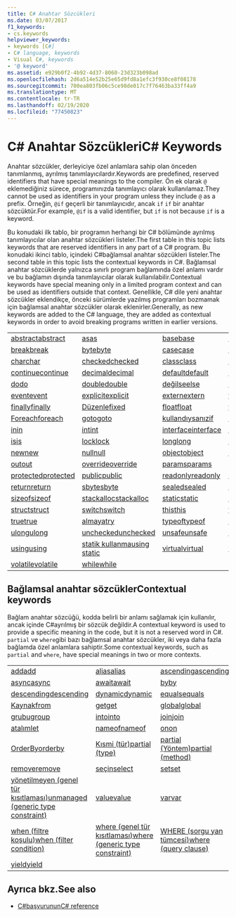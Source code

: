 ```yaml
---
title: C# Anahtar Sözcükleri
ms.date: 03/07/2017
f1_keywords:
- cs.keywords
helpviewer_keywords:
- keywords [C#]
- C# language, keywords
- Visual C#, keywords
- '@ keyword'
ms.assetid: e929b0f2-4b92-4d37-8060-23d323b098ad
ms.openlocfilehash: 2d6a514e52b25e65d9fd8a1efc3f930ce8f08178
ms.sourcegitcommit: 700ea803fb06c5ce98de017c7f76463ba33ff4a9
ms.translationtype: MT
ms.contentlocale: tr-TR
ms.lasthandoff: 02/19/2020
ms.locfileid: "77450823"
---
```

# <a name="c-keywords"></a><span data-ttu-id="fad38-102">C# Anahtar Sözcükleri</span><span class="sxs-lookup"><span data-stu-id="fad38-102">C# Keywords</span></span>

<span data-ttu-id="fad38-103">Anahtar sözcükler, derleyiciye özel anlamlara sahip olan önceden tanımlanmış, ayrılmış tanımlayıcılardır.</span><span class="sxs-lookup"><span data-stu-id="fad38-103">Keywords are predefined, reserved identifiers that have special meanings to the compiler.</span></span> <span data-ttu-id="fad38-104">Ön ek olarak `@` eklemediğiniz sürece, programınızda tanımlayıcı olarak kullanılamaz.</span><span class="sxs-lookup"><span data-stu-id="fad38-104">They cannot be used as identifiers in your program unless they include `@` as a prefix.</span></span> <span data-ttu-id="fad38-105">Örneğin, `@if` geçerli bir tanımlayıcıdır, ancak `if` `if` bir anahtar sözcüktür.</span><span class="sxs-lookup"><span data-stu-id="fad38-105">For example, `@if` is a valid identifier, but `if` is not because `if` is a keyword.</span></span>  
  
 <span data-ttu-id="fad38-106">Bu konudaki ilk tablo, bir programın herhangi bir C# bölümünde ayrılmış tanımlayıcılar olan anahtar sözcükleri listeler.</span><span class="sxs-lookup"><span data-stu-id="fad38-106">The first table in this topic lists keywords that are reserved identifiers in any part of a C# program.</span></span> <span data-ttu-id="fad38-107">Bu konudaki ikinci tablo, içindeki C#bağlamsal anahtar sözcükleri listeler.</span><span class="sxs-lookup"><span data-stu-id="fad38-107">The second table in this topic lists the contextual keywords in C#.</span></span> <span data-ttu-id="fad38-108">Bağlamsal anahtar sözcüklerde yalnızca sınırlı program bağlamında özel anlamı vardır ve bu bağlamın dışında tanımlayıcılar olarak kullanılabilir.</span><span class="sxs-lookup"><span data-stu-id="fad38-108">Contextual keywords have special meaning only in a limited program context and can be used as identifiers outside that context.</span></span> <span data-ttu-id="fad38-109">Genellikle, C# dile yeni anahtar sözcükler eklendikçe, önceki sürümlerde yazılmış programları bozmamak için bağlamsal anahtar sözcükler olarak eklenirler.</span><span class="sxs-lookup"><span data-stu-id="fad38-109">Generally, as new keywords are added to the C# language, they are added as contextual keywords in order to avoid breaking programs written in earlier versions.</span></span>  
  
|||||  
|---|---|---|---|  
|[<span data-ttu-id="fad38-110">abstract</span><span class="sxs-lookup"><span data-stu-id="fad38-110">abstract</span></span>](abstract.md)|[<span data-ttu-id="fad38-111">as</span><span class="sxs-lookup"><span data-stu-id="fad38-111">as</span></span>](../operators/type-testing-and-cast.md#as-operator)|[<span data-ttu-id="fad38-112">base</span><span class="sxs-lookup"><span data-stu-id="fad38-112">base</span></span>](base.md)|[<span data-ttu-id="fad38-113">bool</span><span class="sxs-lookup"><span data-stu-id="fad38-113">bool</span></span>](../builtin-types/bool.md)|  
|[<span data-ttu-id="fad38-114">break</span><span class="sxs-lookup"><span data-stu-id="fad38-114">break</span></span>](break.md)|[<span data-ttu-id="fad38-115">byte</span><span class="sxs-lookup"><span data-stu-id="fad38-115">byte</span></span>](../builtin-types/integral-numeric-types.md)|[<span data-ttu-id="fad38-116">case</span><span class="sxs-lookup"><span data-stu-id="fad38-116">case</span></span>](switch.md)|[<span data-ttu-id="fad38-117">yakalaya</span><span class="sxs-lookup"><span data-stu-id="fad38-117">catch</span></span>](try-catch.md)|  
|[<span data-ttu-id="fad38-118">char</span><span class="sxs-lookup"><span data-stu-id="fad38-118">char</span></span>](../builtin-types/char.md)|[<span data-ttu-id="fad38-119">checked</span><span class="sxs-lookup"><span data-stu-id="fad38-119">checked</span></span>](checked.md)|[<span data-ttu-id="fad38-120">class</span><span class="sxs-lookup"><span data-stu-id="fad38-120">class</span></span>](class.md)|[<span data-ttu-id="fad38-121">const</span><span class="sxs-lookup"><span data-stu-id="fad38-121">const</span></span>](const.md)|  
|[<span data-ttu-id="fad38-122">continue</span><span class="sxs-lookup"><span data-stu-id="fad38-122">continue</span></span>](continue.md)|[<span data-ttu-id="fad38-123">decimal</span><span class="sxs-lookup"><span data-stu-id="fad38-123">decimal</span></span>](../builtin-types/floating-point-numeric-types.md)|[<span data-ttu-id="fad38-124">default</span><span class="sxs-lookup"><span data-stu-id="fad38-124">default</span></span>](default.md)|[<span data-ttu-id="fad38-125">delegate</span><span class="sxs-lookup"><span data-stu-id="fad38-125">delegate</span></span>](../builtin-types/reference-types.md)|  
|[<span data-ttu-id="fad38-126">do</span><span class="sxs-lookup"><span data-stu-id="fad38-126">do</span></span>](do.md)|[<span data-ttu-id="fad38-127">double</span><span class="sxs-lookup"><span data-stu-id="fad38-127">double</span></span>](../builtin-types/floating-point-numeric-types.md)|[<span data-ttu-id="fad38-128">değilse</span><span class="sxs-lookup"><span data-stu-id="fad38-128">else</span></span>](if-else.md)|[<span data-ttu-id="fad38-129">enum</span><span class="sxs-lookup"><span data-stu-id="fad38-129">enum</span></span>](../builtin-types/enum.md)|  
|[<span data-ttu-id="fad38-130">event</span><span class="sxs-lookup"><span data-stu-id="fad38-130">event</span></span>](event.md)|[<span data-ttu-id="fad38-131">explicit</span><span class="sxs-lookup"><span data-stu-id="fad38-131">explicit</span></span>](../operators/user-defined-conversion-operators.md)|[<span data-ttu-id="fad38-132">extern</span><span class="sxs-lookup"><span data-stu-id="fad38-132">extern</span></span>](extern.md)|[<span data-ttu-id="fad38-133">false</span><span class="sxs-lookup"><span data-stu-id="fad38-133">false</span></span>](../builtin-types/bool.md)|  
|[<span data-ttu-id="fad38-134">finally</span><span class="sxs-lookup"><span data-stu-id="fad38-134">finally</span></span>](try-finally.md)|[<span data-ttu-id="fad38-135">Düzenle</span><span class="sxs-lookup"><span data-stu-id="fad38-135">fixed</span></span>](fixed-statement.md)|[<span data-ttu-id="fad38-136">float</span><span class="sxs-lookup"><span data-stu-id="fad38-136">float</span></span>](../builtin-types/floating-point-numeric-types.md)|[<span data-ttu-id="fad38-137">for</span><span class="sxs-lookup"><span data-stu-id="fad38-137">for</span></span>](for.md)|  
|[<span data-ttu-id="fad38-138">Foreach</span><span class="sxs-lookup"><span data-stu-id="fad38-138">foreach</span></span>](foreach-in.md)|[<span data-ttu-id="fad38-139">goto</span><span class="sxs-lookup"><span data-stu-id="fad38-139">goto</span></span>](goto.md)|[<span data-ttu-id="fad38-140">kullandıysanız</span><span class="sxs-lookup"><span data-stu-id="fad38-140">if</span></span>](if-else.md)|[<span data-ttu-id="fad38-141">implicit</span><span class="sxs-lookup"><span data-stu-id="fad38-141">implicit</span></span>](../operators/user-defined-conversion-operators.md)|  
|[<span data-ttu-id="fad38-142">in</span><span class="sxs-lookup"><span data-stu-id="fad38-142">in</span></span>](in.md)|[<span data-ttu-id="fad38-143">int</span><span class="sxs-lookup"><span data-stu-id="fad38-143">int</span></span>](../builtin-types/integral-numeric-types.md)|[<span data-ttu-id="fad38-144">interface</span><span class="sxs-lookup"><span data-stu-id="fad38-144">interface</span></span>](interface.md)|[<span data-ttu-id="fad38-145">internal</span><span class="sxs-lookup"><span data-stu-id="fad38-145">internal</span></span>](internal.md)|
|[<span data-ttu-id="fad38-146">is</span><span class="sxs-lookup"><span data-stu-id="fad38-146">is</span></span>](is.md)|[<span data-ttu-id="fad38-147">lock</span><span class="sxs-lookup"><span data-stu-id="fad38-147">lock</span></span>](lock-statement.md)|[<span data-ttu-id="fad38-148">long</span><span class="sxs-lookup"><span data-stu-id="fad38-148">long</span></span>](../builtin-types/integral-numeric-types.md)|[<span data-ttu-id="fad38-149">namespace</span><span class="sxs-lookup"><span data-stu-id="fad38-149">namespace</span></span>](namespace.md)|
|[<span data-ttu-id="fad38-150">new</span><span class="sxs-lookup"><span data-stu-id="fad38-150">new</span></span>](../operators/new-operator.md)|[<span data-ttu-id="fad38-151">null</span><span class="sxs-lookup"><span data-stu-id="fad38-151">null</span></span>](null.md)|[<span data-ttu-id="fad38-152">object</span><span class="sxs-lookup"><span data-stu-id="fad38-152">object</span></span>](../builtin-types/reference-types.md)|[<span data-ttu-id="fad38-153">operator</span><span class="sxs-lookup"><span data-stu-id="fad38-153">operator</span></span>](../operators/operator-overloading.md)|
|[<span data-ttu-id="fad38-154">out</span><span class="sxs-lookup"><span data-stu-id="fad38-154">out</span></span>](out.md)|[<span data-ttu-id="fad38-155">override</span><span class="sxs-lookup"><span data-stu-id="fad38-155">override</span></span>](override.md)|[<span data-ttu-id="fad38-156">params</span><span class="sxs-lookup"><span data-stu-id="fad38-156">params</span></span>](params.md)|[<span data-ttu-id="fad38-157">private</span><span class="sxs-lookup"><span data-stu-id="fad38-157">private</span></span>](private.md)|
|[<span data-ttu-id="fad38-158">protected</span><span class="sxs-lookup"><span data-stu-id="fad38-158">protected</span></span>](protected.md)|[<span data-ttu-id="fad38-159">public</span><span class="sxs-lookup"><span data-stu-id="fad38-159">public</span></span>](public.md)|[<span data-ttu-id="fad38-160">readonly</span><span class="sxs-lookup"><span data-stu-id="fad38-160">readonly</span></span>](readonly.md)|[<span data-ttu-id="fad38-161">ref</span><span class="sxs-lookup"><span data-stu-id="fad38-161">ref</span></span>](ref.md)|
|[<span data-ttu-id="fad38-162">return</span><span class="sxs-lookup"><span data-stu-id="fad38-162">return</span></span>](return.md)|[<span data-ttu-id="fad38-163">sbyte</span><span class="sxs-lookup"><span data-stu-id="fad38-163">sbyte</span></span>](../builtin-types/integral-numeric-types.md)|[<span data-ttu-id="fad38-164">sealed</span><span class="sxs-lookup"><span data-stu-id="fad38-164">sealed</span></span>](sealed.md)|[<span data-ttu-id="fad38-165">short</span><span class="sxs-lookup"><span data-stu-id="fad38-165">short</span></span>](../builtin-types/integral-numeric-types.md)||
[<span data-ttu-id="fad38-166">sizeof</span><span class="sxs-lookup"><span data-stu-id="fad38-166">sizeof</span></span>](../operators/sizeof.md)|[<span data-ttu-id="fad38-167">stackalloc</span><span class="sxs-lookup"><span data-stu-id="fad38-167">stackalloc</span></span>](../operators/stackalloc.md)|[<span data-ttu-id="fad38-168">static</span><span class="sxs-lookup"><span data-stu-id="fad38-168">static</span></span>](static.md)|[<span data-ttu-id="fad38-169">string</span><span class="sxs-lookup"><span data-stu-id="fad38-169">string</span></span>](../builtin-types/reference-types.md)|
|[<span data-ttu-id="fad38-170">struct</span><span class="sxs-lookup"><span data-stu-id="fad38-170">struct</span></span>](struct.md)|[<span data-ttu-id="fad38-171">switch</span><span class="sxs-lookup"><span data-stu-id="fad38-171">switch</span></span>](switch.md)|[<span data-ttu-id="fad38-172">this</span><span class="sxs-lookup"><span data-stu-id="fad38-172">this</span></span>](this.md)|[<span data-ttu-id="fad38-173">throw</span><span class="sxs-lookup"><span data-stu-id="fad38-173">throw</span></span>](throw.md)|
|[<span data-ttu-id="fad38-174">true</span><span class="sxs-lookup"><span data-stu-id="fad38-174">true</span></span>](../builtin-types/bool.md)|[<span data-ttu-id="fad38-175">almaya</span><span class="sxs-lookup"><span data-stu-id="fad38-175">try</span></span>](try-catch.md)|[<span data-ttu-id="fad38-176">typeof</span><span class="sxs-lookup"><span data-stu-id="fad38-176">typeof</span></span>](../operators/type-testing-and-cast.md#typeof-operator)|[<span data-ttu-id="fad38-177">uint</span><span class="sxs-lookup"><span data-stu-id="fad38-177">uint</span></span>](../builtin-types/integral-numeric-types.md)|
|[<span data-ttu-id="fad38-178">ulong</span><span class="sxs-lookup"><span data-stu-id="fad38-178">ulong</span></span>](../builtin-types/integral-numeric-types.md)|[<span data-ttu-id="fad38-179">unchecked</span><span class="sxs-lookup"><span data-stu-id="fad38-179">unchecked</span></span>](unchecked.md)|[<span data-ttu-id="fad38-180">unsafe</span><span class="sxs-lookup"><span data-stu-id="fad38-180">unsafe</span></span>](unsafe.md)|[<span data-ttu-id="fad38-181">ushort</span><span class="sxs-lookup"><span data-stu-id="fad38-181">ushort</span></span>](../builtin-types/integral-numeric-types.md)|
|[<span data-ttu-id="fad38-182">using</span><span class="sxs-lookup"><span data-stu-id="fad38-182">using</span></span>](using.md)|[<span data-ttu-id="fad38-183">statik kullanma</span><span class="sxs-lookup"><span data-stu-id="fad38-183">using static</span></span>](using-static.md)|[<span data-ttu-id="fad38-184">virtual</span><span class="sxs-lookup"><span data-stu-id="fad38-184">virtual</span></span>](virtual.md)|[<span data-ttu-id="fad38-185">void</span><span class="sxs-lookup"><span data-stu-id="fad38-185">void</span></span>](../builtin-types/void.md)|
|[<span data-ttu-id="fad38-186">volatile</span><span class="sxs-lookup"><span data-stu-id="fad38-186">volatile</span></span>](volatile.md)|[<span data-ttu-id="fad38-187">while</span><span class="sxs-lookup"><span data-stu-id="fad38-187">while</span></span>](while.md)|

## <a name="contextual-keywords"></a><span data-ttu-id="fad38-188">Bağlamsal anahtar sözcükler</span><span class="sxs-lookup"><span data-stu-id="fad38-188">Contextual keywords</span></span>

 <span data-ttu-id="fad38-189">Bağlam anahtar sözcüğü, kodda belirli bir anlamı sağlamak için kullanılır, ancak içinde C#ayrılmış bir sözcük değildir.</span><span class="sxs-lookup"><span data-stu-id="fad38-189">A contextual keyword is used to provide a specific meaning in the code, but it is not a reserved word in C#.</span></span> <span data-ttu-id="fad38-190">`partial` ve `where`gibi bazı bağlamsal anahtar sözcükler, iki veya daha fazla bağlamda özel anlamlara sahiptir.</span><span class="sxs-lookup"><span data-stu-id="fad38-190">Some contextual keywords, such as `partial` and `where`, have special meanings in two or more contexts.</span></span>  
  
||||  
|---|---|---|  
|[<span data-ttu-id="fad38-191">add</span><span class="sxs-lookup"><span data-stu-id="fad38-191">add</span></span>](add.md)|[<span data-ttu-id="fad38-192">alias</span><span class="sxs-lookup"><span data-stu-id="fad38-192">alias</span></span>](extern-alias.md)|[<span data-ttu-id="fad38-193">ascending</span><span class="sxs-lookup"><span data-stu-id="fad38-193">ascending</span></span>](ascending.md)|
|[<span data-ttu-id="fad38-194">async</span><span class="sxs-lookup"><span data-stu-id="fad38-194">async</span></span>](async.md)|[<span data-ttu-id="fad38-195">await</span><span class="sxs-lookup"><span data-stu-id="fad38-195">await</span></span>](../operators/await.md)|[<span data-ttu-id="fad38-196">by</span><span class="sxs-lookup"><span data-stu-id="fad38-196">by</span></span>](by.md)|
|[<span data-ttu-id="fad38-197">descending</span><span class="sxs-lookup"><span data-stu-id="fad38-197">descending</span></span>](descending.md)|[<span data-ttu-id="fad38-198">dynamic</span><span class="sxs-lookup"><span data-stu-id="fad38-198">dynamic</span></span>](../builtin-types/reference-types.md)|[<span data-ttu-id="fad38-199">equals</span><span class="sxs-lookup"><span data-stu-id="fad38-199">equals</span></span>](equals.md)|
|[<span data-ttu-id="fad38-200">Kaynak</span><span class="sxs-lookup"><span data-stu-id="fad38-200">from</span></span>](from-clause.md)|[<span data-ttu-id="fad38-201">get</span><span class="sxs-lookup"><span data-stu-id="fad38-201">get</span></span>](get.md)|[<span data-ttu-id="fad38-202">global</span><span class="sxs-lookup"><span data-stu-id="fad38-202">global</span></span>](../operators/namespace-alias-qualifier.md)|
|[<span data-ttu-id="fad38-203">grubu</span><span class="sxs-lookup"><span data-stu-id="fad38-203">group</span></span>](group-clause.md)|[<span data-ttu-id="fad38-204">into</span><span class="sxs-lookup"><span data-stu-id="fad38-204">into</span></span>](into.md)|[<span data-ttu-id="fad38-205">join</span><span class="sxs-lookup"><span data-stu-id="fad38-205">join</span></span>](join-clause.md)|
|[<span data-ttu-id="fad38-206">atalım</span><span class="sxs-lookup"><span data-stu-id="fad38-206">let</span></span>](let-clause.md)|[<span data-ttu-id="fad38-207">nameof</span><span class="sxs-lookup"><span data-stu-id="fad38-207">nameof</span></span>](../operators/nameof.md)|[<span data-ttu-id="fad38-208">on</span><span class="sxs-lookup"><span data-stu-id="fad38-208">on</span></span>](on.md)|
|[<span data-ttu-id="fad38-209">OrderBy</span><span class="sxs-lookup"><span data-stu-id="fad38-209">orderby</span></span>](orderby-clause.md)|[<span data-ttu-id="fad38-210">Kısmi (tür)</span><span class="sxs-lookup"><span data-stu-id="fad38-210">partial (type)</span></span>](partial-type.md)|[<span data-ttu-id="fad38-211">partial (Yöntem)</span><span class="sxs-lookup"><span data-stu-id="fad38-211">partial (method)</span></span>](partial-method.md)|
|[<span data-ttu-id="fad38-212">remove</span><span class="sxs-lookup"><span data-stu-id="fad38-212">remove</span></span>](remove.md)|[<span data-ttu-id="fad38-213">seçin</span><span class="sxs-lookup"><span data-stu-id="fad38-213">select</span></span>](select-clause.md)|[<span data-ttu-id="fad38-214">set</span><span class="sxs-lookup"><span data-stu-id="fad38-214">set</span></span>](set.md)|
|[<span data-ttu-id="fad38-215">yönetilmeyen (genel tür kısıtlaması)</span><span class="sxs-lookup"><span data-stu-id="fad38-215">unmanaged (generic type constraint)</span></span>](where-generic-type-constraint.md)|[<span data-ttu-id="fad38-216">value</span><span class="sxs-lookup"><span data-stu-id="fad38-216">value</span></span>](value.md)|[<span data-ttu-id="fad38-217">var</span><span class="sxs-lookup"><span data-stu-id="fad38-217">var</span></span>](var.md)|
|[<span data-ttu-id="fad38-218">when (filtre koşulu)</span><span class="sxs-lookup"><span data-stu-id="fad38-218">when (filter condition)</span></span>](when.md)|[<span data-ttu-id="fad38-219">where (genel tür kısıtlaması)</span><span class="sxs-lookup"><span data-stu-id="fad38-219">where (generic type constraint)</span></span>](where-generic-type-constraint.md)|[<span data-ttu-id="fad38-220">WHERE (sorgu yan tümcesi)</span><span class="sxs-lookup"><span data-stu-id="fad38-220">where (query clause)</span></span>](where-clause.md)|
|[<span data-ttu-id="fad38-221">yield</span><span class="sxs-lookup"><span data-stu-id="fad38-221">yield</span></span>](yield.md)| | |
  
## <a name="see-also"></a><span data-ttu-id="fad38-222">Ayrıca bkz.</span><span class="sxs-lookup"><span data-stu-id="fad38-222">See also</span></span>

- [<span data-ttu-id="fad38-223">C#başvurunun</span><span class="sxs-lookup"><span data-stu-id="fad38-223">C# reference</span></span>](../index.md)
